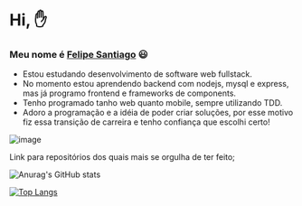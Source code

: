 # Hi, ✋

### Meu nome é [Felipe Santiago](https://www.linkedin.com/in/devsfelipesantiago/) 😃

  - Estou estudando desenvolvimento de software web fullstack.
  - No momento estou aprendendo backend com nodejs, mysql e express, mas já programo frontend e frameworks de components.
  - Tenho programado tanho web quanto mobile, sempre utilizando TDD.
  - Adoro a programação e a idéia de poder criar soluções, por esse motivo fiz essa transição de carreira e tenho confiança que escolhi certo!
  
![image](https://user-images.githubusercontent.com/63599404/120906268-49918180-c62e-11eb-92e1-e0f7d19143bb.png)

Link para repositórios dos quais mais se orgulha de ter feito;

![Anurag's GitHub stats](https://github-readme-stats.vercel.app/api?username=devsfelipesantiago&show_icons=true&theme=tokyonight)

[![Top Langs](https://github-readme-stats.vercel.app/api/top-langs/?username=anuraghazra&layout=compact)](https://github.com/devsfelipesantiago/github-readme-stats)





<!--
**devsfelipesantiago/devsfelipesantiago** is a ✨ _special_ ✨ repository because its `README.md` (this file) appears on your GitHub profile.

Here are some ideas to get you started:

- 🔭 I’m currently working on ...
- 🌱 I’m currently learning ...
- 👯 I’m looking to collaborate on ...
- 🤔 I’m looking for help with ...
- 💬 Ask me about ...
- 📫 How to reach me: ...
- 😄 Pronouns: ...
- ⚡ Fun fact: ...
-->
